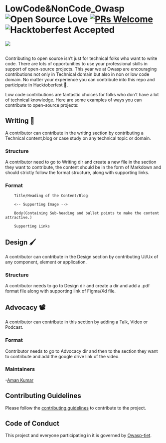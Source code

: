# LowCode&NonCode_Owasp <br/> ![Open Source Love](https://badges.frapsoft.com/os/v2/open-source.svg?v=103) [![PRs Welcome](https://img.shields.io/badge/PRs-welcome-green.svg)](.github/CONTRIBUTING.md) ![Hacktoberfest Accepted](https://img.shields.io/badge/Hacktoberfest-Accepted-purple)

<img src="./assets/banner.png"  style="max-width: 100%; height: auto;"/>

<br/>
<br/>


Contributing to open source isn’t just for technical folks who want to write code. There are lots of opportunities to use your professional skills in support of open-source projects. This year we at Owasp are encouraging contributions not only in Technical domain but also in non or low code domain. No matter your experience you can contribute into this repo and participate in Hacktoberfest 💜.

Low code contributions are fantastic choices for folks who don't have a lot of technical knowledge. Here are some examples of ways you can contribute to open-source projects:

## Writing 📝
A contributor can contribute in the writing section by contributing a Technical content,blog or case study on any technical topic or domain.

### Structure
A contributor need to go to Writing dir and create a new file in the section they want to contribute, the content should be in the form of Markdown and should strictly follow the format structure, along with supporting links.

### Format
```
    Title/Heading of the Content/Blog
    
    <-- Supporting Image -->

    Body(Containing Sub-heading and bullet points to make the content attractive.)

    Supporting Links
```
<!-- Example -->

## Design 🖌️
A contributor can contribute in the Design section by contributing Ui/Ux of any component, element or application.

### Structure
A contributor needs to go to Design dir and create a dir and add a .pdf format file along with supporting link of Figma/Xd file.

<!-- Example -->

## Advocacy 📽️
A contributor can contribute in this section by adding a Talk, Video or Podcast.

### Format
Contributor needs to go to Advocacy dir and then to the section they want to contribute and add the google drive link of the video.

### Maintainers
-[Aman Kumar](https://github.com/amankumar11)


<!-- Example -->

## Contributing Guidelines
Please follow the [contributing guidelines](./CONTRIBUTING.md) to contribute to the project.

## Code of Conduct
This project and everyone participating in it is governed by [Owasp-tiet](https://owasp.co.in).

